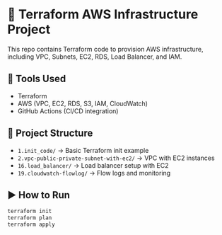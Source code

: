 # 🚀 Terraform AWS Infrastructure Project  

This repo contains Terraform code to provision AWS infrastructure, including VPC, Subnets, EC2, RDS, Load Balancer, and IAM.  

## 🔧 Tools Used
- Terraform  
- AWS (VPC, EC2, RDS, S3, IAM, CloudWatch)  
- GitHub Actions (CI/CD integration)  

## 📂 Project Structure
- `1.init_code/` → Basic Terraform init example  
- `2.vpc-public-private-subnet-with-ec2/` → VPC with EC2 instances  
- `16.load_balancer/` → Load balancer setup with EC2  
- `19.cloudwatch-flowlog/` → Flow logs and monitoring  

## ▶️ How to Run
```bash
terraform init  
terraform plan  
terraform apply  
